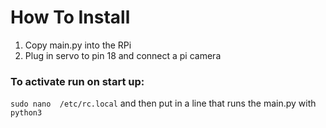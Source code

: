 # How To Install
1. Copy main.py into the RPi
2. Plug in servo to pin 18 and connect a pi camera

### To activate run on start up:
```sudo nano  /etc/rc.local```
and then put in a line that runs the  main.py with ```python3```
